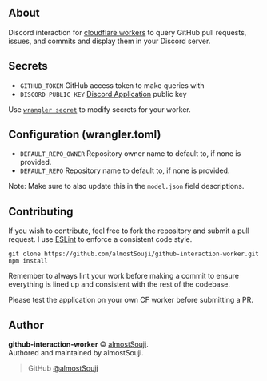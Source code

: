 ## About

Discord interaction for [cloudflare workers](https://developers.cloudflare.com/workers/) to query GitHub pull requests, issues, and commits and display them in your Discord server.

## Secrets

- `GITHUB_TOKEN` GitHub access token to make queries with
- `DISCORD_PUBLIC_KEY` [Discord Application](https://discord.com/developers/applications) public key

Use [`wrangler secret`](https://developers.cloudflare.com/workers/cli-wrangler/commands#secret) to modify secrets for your worker.

## Configuration (wrangler.toml)

- `DEFAULT_REPO_OWNER` Repository owner name to default to, if none is provided.
- `DEFAULT_REPO` Repository name to default to, if none is provided.

Note: Make sure to also update this in the `model.json` field descriptions.

## Contributing

If you wish to contribute, feel free to fork the repository and submit a pull request. I use [ESLint](https://eslint.org/) to enforce a consistent code style.

```
git clone https://github.com/almostSouji/github-interaction-worker.git
npm install
```

Remember to always lint your work before making a commit to ensure everything is lined up and consistent with the rest of the codebase.

Please test the application on your own CF worker before submitting a PR.

## Author

**github-interaction-worker** © [almostSouji](https://github.com/almostSouji).  
Authored and maintained by almostSouji.

> GitHub [@almostSouji](https://github.com/almostSouji)
